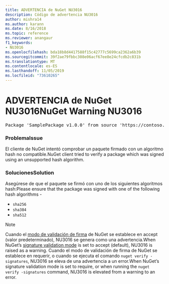 ```yaml
---
title: ADVERTENCIA de NuGet NU3016
description: Código de advertencia NU3016
author: mishra14
ms.author: karann
ms.date: 8/16/2018
ms.topic: reference
ms.reviewer: anangaur
f1_keywords:
- NU3016
ms.openlocfilehash: bda18b8d4417588f15c42777c5699ca2362a6b39
ms.sourcegitcommit: 39f2ae79fbbc308e06acf67ee8e24cfcdb2c831b
ms.translationtype: MT
ms.contentlocale: es-ES
ms.lasthandoff: 11/05/2019
ms.locfileid: "73610265"
---
```

# <a name="nuget-warning-nu3016"></a><span data-ttu-id="782df-103">ADVERTENCIA de NuGet NU3016</span><span class="sxs-lookup"><span data-stu-id="782df-103">NuGet Warning NU3016</span></span>

<pre>Package 'SamplePackage v1.0.0' from source 'https://contoso.com/index.json': The package hash uses an unsupported hash algorithm.</pre>

### <a name="issue"></a><span data-ttu-id="782df-104">Problema</span><span class="sxs-lookup"><span data-stu-id="782df-104">Issue</span></span>

<span data-ttu-id="782df-105">El cliente de NuGet intentó comprobar un paquete firmado con un algoritmo hash no compatible.</span><span class="sxs-lookup"><span data-stu-id="782df-105">NuGet client tried to verify a package which was signed using an unsupported hash algorithm.</span></span>


### <a name="solution"></a><span data-ttu-id="782df-106">Soluciones</span><span class="sxs-lookup"><span data-stu-id="782df-106">Solution</span></span>

<span data-ttu-id="782df-107">Asegúrese de que el paquete se firmó con uno de los siguientes algoritmos hash:</span><span class="sxs-lookup"><span data-stu-id="782df-107">Please ensure that the package was signed  with one of the following hash algorithms -</span></span> 
* `sha256`
* `sha384`
* `sha512`


> [!Note]
> <span data-ttu-id="782df-108">Cuando el [modo de validación de firma](https://docs.microsoft.com/nuget/consume-packages/installing-signed-packages#configure-package-signature-requirements) de NuGet se establece en accept (valor predeterminado), NU3016 se genera como una advertencia.</span><span class="sxs-lookup"><span data-stu-id="782df-108">When NuGet’s [signature validation mode](https://docs.microsoft.com/nuget/consume-packages/installing-signed-packages#configure-package-signature-requirements) is set to accept (default), NU3016 is raised as a warning.</span></span> <span data-ttu-id="782df-109">Cuando el modo de validación de firma de NuGet se establece en requerir, o cuando se ejecuta el comando `nuget verify -signatures`, NU3016 se eleva de una advertencia a un error.</span><span class="sxs-lookup"><span data-stu-id="782df-109">When NuGet’s signature validation mode is set to require, or when running the `nuget verify -signatures` command, NU3016 is elevated from a warning to an error.</span></span> 